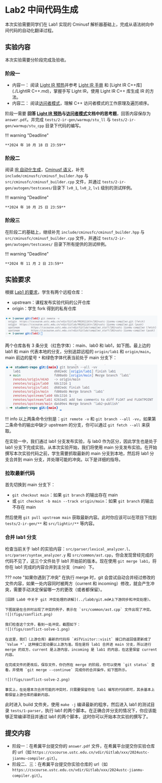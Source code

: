 <!-- TODO: 
1）确定deadline
2）优化文档关于Light IR C++ api介绍的内容
3）说明git仓库同步的流程，如何merge
4）在warmup阶段，有一些例子引用了仓库链接，需要同步仓库后更新这些链接！
5）Lab1 也有AST，需要检查lab2关于AST的叙述是不是要改动

 -->

# Lab2 中间代码生成

本次实验需要同学们在 Lab1 实现的 Cminusf 解析器基础上，完成从语法树向中间代码的自动化翻译过程。

## 实验内容

本次实验需要分阶段完成及验收。

### 阶段一

- 内容一：
  阅读 [Light IR 预热](./warmup.md)并参考 [Light IR 手册](./LightIR.md) 和 [Light IR C++库](./LightIR C++.md)，掌握手写 Light IR，使用 Light IR C++ 库生成 IR 的方法。
- 内容二：
  阅读[访问者模式](./visitor_pattern.md)，理解 C++ 访问者模式的工作原理及遍历顺序。

阶段一需要 **回答 [Light IR 预热](./warmup.md#思考题)与[访问者模式](./visitor_pattern.md#思考题)文档中的思考题**，回答内容保存为 `answer.pdf`。并完成 `tests/2-ir-gen/warmup/stu_ll` 与 `tests/2-ir-gen/warmup/stu_cpp` 目录下代码的编写。


!!! warning "Deadline"

    **2024 年 10 月 18 日 23:59**

### 阶段二


阅读 [IR 自动化生成](./autogen.md)，[Cminusf 语义](./cminusf语义.md)，补充 `include/cminusfc/cminusf_builder.hpp` 与 `src/cminusfc/cminusf_builder.cpp` 文件，并通过 `tests/2-ir-gen/autogen/testcases/`目录下 `lv0_1`, `lv0_2`, `lv1` 级别的测试样例。

!!! warning "Deadline"

    **2024 年 10 月 25 日 23:59**

### 阶段三

在阶段二的基础上，继续补充 `include/cminusfc/cminusf_builder.hpp` 与 `src/cminusfc/cminusf_builder.cpp` 文件，并通过 `tests/2-ir-gen/autogen/testcases/` 目录下所有提供的测试样例。

!!! warning "Deadline"

    **2024 年 11 月 2 日 23:59**

## 实验要求

根据 [Lab1 的要求](../lab1/index.md#实验要求)，学生有两个远程仓库：

- upstream：课程发布实验代码的公开仓库
- origin：学生 fork 得到的私有仓库

![](figs/remote-info.png)

两个仓库各有 3 条分支（红色字体）：main、lab0 和 lab1，如下图。最上边的 lab1 和 main 代表本地的分支，分别追踪远程的 `origin/lab1` 和 `origin/main`，main 前边的星号 `*` 和绿色字体代表当前处于 main 分支下：

![](figs/branches.png)

!!! info
    以上两条命令分别是：`git remote -v` 和 `git branch --all -vv`，如果第二条命令的输出中缺少 upstream 的分支，你可以通过 `git fetch --all` 来获取。

在实验一中，我们通过 lab1 分支发布实验，与 lab0 作为区分，因此学生也是处于 lab1 分支下完成实验。从本次实验开始，我们将使用 main 分支发布实验。在开始撰写本次实验代码之前，学生需要抓取最新的 main 分支到本地，然后将 lab1 分支合并到 main 分支，并处理可能的冲突。以下是详细的指导。

### 拉取最新代码

首先切换到 main 分支下：

- `git checkout main`：如果 `git branch` 的输出存在 main
- 或 `git checkout -b main --track origin/main`：如果 `git branch` 的输出不存在 main

然后使用 `git pull upstream main` 获取最新内容。此时你应该可以在项目下找到 `tests/2-ir-gen/**` 和 `src/lightir/**` 等内容。

### 合并 lab1 分支

检查当前关于 lab1 的实验内容：`src/parser/lexical_analyzer.l`、`src/parser/syntax_analyzer.y` 和 `src/common/ast.cpp`，你会发现曾经完成的代码不见了，这三个文件处于 lab1 开始前的版本。现在使用 `git merge lab1`，将你在 lab1 完成的内容合并到主分支（main）下。

??? note "如果你遇到了冲突"
    在执行 merge 时，git 会尝试自动合并经过修改的文件内容，如果一处内容同时被两方（current 和 incoming）修改，就会产生冲突，需要手动决定保留哪一方的更改（或者都保留）。
    
    [回顾 Lab0 中关于 git 冲突处理的讲解](../lab0/git.md#上下游同步和冲突处理)。
    
    下图就是在合并时出现了冲突的例子，表示在 `src/common/ast.cpp` 文件出现了冲突。
    ![](figs/conflict.png)
    
    我们检查这个文件，看到一处冲突，截图如下：
    ![](figs/conflict-solve-1.png)

    在这里，我们（上游仓库）最新的代码将 `ASTVisitor::visit` 接口的返回值更新成了 `Value *`，这种接口变动要以上游为准。现在是将 lab1 合并进 main 分支，所以进行 merge 的双方，current 是上游内容，incoming 是 lab1 的内容，在这里保留 current 内容。

    在完成文件的更改后，保存文件，你仍然在 merge 的阶段，你可以使用 `git status` 查看，并使用 `git merge --continue` 完成你的合并操作，如下图所示。

    ![](figs/conflict-solve-2.png)

    事实上，在处理本次合并可能的冲突时，只需要保留你在 lab1 编写的代码即可，其余基本上都保留上游仓库的最新内容。

此时进入 build 文件夹，使用 `make -j` 编译最新的程序，然后进入 lab1 的测试目录 `tests/1-parser`，执行 lab1 的两个脚本。在正确合并分支的情况下，你应该能够正常编译项目并通过 lab1 的两个脚本，这时你可以开始本次实验的撰写了。
<!-- 
然后抓取来自公开仓库（upstream）的最新内容：`git fetch --all`。这时最新内容还保存在 `remotes/upstream/main` 下边，你可以通过一款叫做 `Git Graph` 的 vscode 插件来可视化这些分支的迭代关系，如下图：

![](figs/git-graph.png)

同一分支上越靠上的节点，代表越新的更改。这里我们关注红色线，因为这是 master 分支，我们看到 `origin/main` 当前落后于 `upstream/main` 一个提交。我们使用命令 `git merge upstream/main` 将最新的实验内容合并到本地。
-->
## 提交内容

- 阶段一：在希冀平台提交你的 `answer.pdf` 文件，在希冀平台提交你实验仓库的 url（如 `https://cscourse.ustc.edu.cn/vdir/Gitlab/xxx/2024ustc-jianmu-compiler.git`）。
- 阶段二、三：在希冀平台提交你实验仓库的 url（如 `https://cscourse.ustc.edu.cn/vdir/Gitlab/xxx/2024ustc-jianmu-compiler.git`）。

